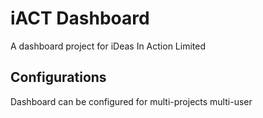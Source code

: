 # iACT Dashboard
A dashboard project for iDeas In Action Limited

## Configurations
Dashboard can be configured for multi-projects multi-user
